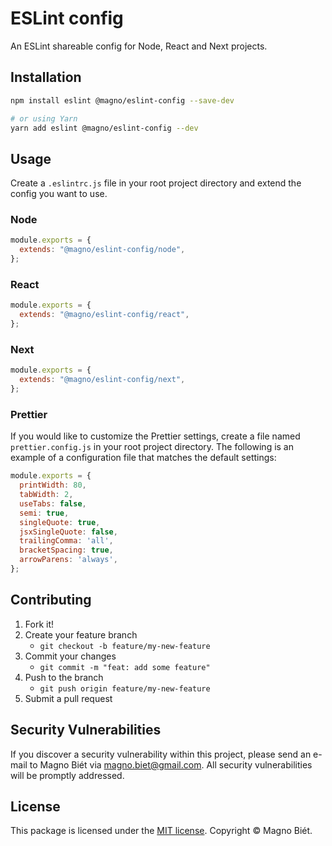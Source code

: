 # ESLint config

An ESLint shareable config for Node, React and Next projects.


## Installation

```bash
npm install eslint @magno/eslint-config --save-dev

# or using Yarn
yarn add eslint @magno/eslint-config --dev
```

## Usage

Create a `.eslintrc.js` file in your root project directory and extend the config you want to use.

### Node

```js
module.exports = {
  extends: "@magno/eslint-config/node",
};
```

### React

```js
module.exports = {
  extends: "@magno/eslint-config/react",
};
```

### Next

```js
module.exports = {
  extends: "@magno/eslint-config/next",
};
```

### Prettier

If you would like to customize the Prettier settings, create a file named `prettier.config.js` in your root project directory. The following is an example of a configuration file that matches the default settings:

```js
module.exports = {
  printWidth: 80,
  tabWidth: 2,
  useTabs: false,
  semi: true,
  singleQuote: true,
  jsxSingleQuote: false,
  trailingComma: 'all',
  bracketSpacing: true,
  arrowParens: 'always',
};
```

## Contributing

1. Fork it!
2. Create your feature branch
   - `git checkout -b feature/my-new-feature`
3. Commit your changes
   - `git commit -m "feat: add some feature"`
4. Push to the branch
   - `git push origin feature/my-new-feature`
5. Submit a pull request

## Security Vulnerabilities

If you discover a security vulnerability within this project, please send an e-mail to Magno Biét via [magno.biet@gmail.com](mailto:magno.biet@gmail.com). All security vulnerabilities will be promptly addressed.

## License

This package is licensed under the [MIT license](https://license.magnobiet.com/mit/2023). Copyright © Magno Biét.
